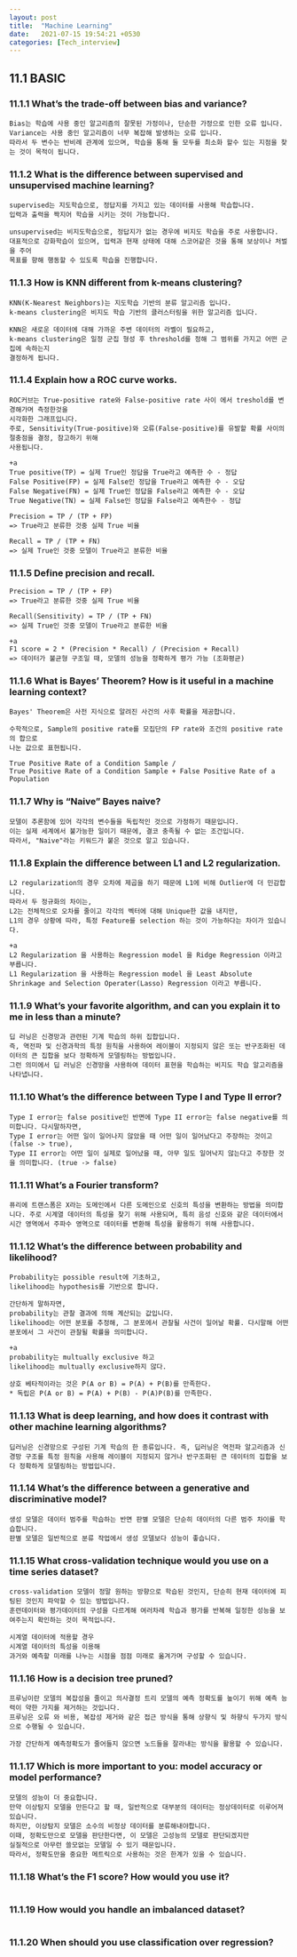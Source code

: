 ```yaml
---
layout: post
title:  "Machine Learning"
date:   2021-07-15 19:54:21 +0530
categories: [Tech_interview]
---
```

## 11.1 BASIC
### 11.1.1 What’s the trade-off between bias and variance?
```
Bias는 학습에 사용 중인 알고리즘의 잘못된 가정이나, 단순한 가정으로 인한 오류 입니다.
Variance는 사용 중인 알고리즘이 너무 복잡해 발생하는 오류 입니다.
따라서 두 변수는 반비례 관계에 있으며, 학습을 통해 둘 모두를 최소화 할수 있는 지점을 찾는 것이 목적이 됩니다.
```
### 11.1.2 What is the difference between supervised and unsupervised machine learning?
```
supervised는 지도학습으로, 정답지를 가지고 있는 데이터를 사용해 학습합니다.
입력과 출력을 짝지어 학습을 시키는 것이 가능합니다.

unsupervised는 비지도학습으로, 정답지가 없는 경우에 비지도 학습을 주로 사용합니다.
대표적으로 강화학습이 있으며, 입력과 현재 상태에 대해 스코어같은 것을 통해 보상이나 처벌을 주어
목표를 향해 행동할 수 있도록 학습을 진행합니다.
```
### 11.1.3 How is KNN different from k-means clustering?
```
KNN(K-Nearest Neighbors)는 지도학습 기반의 분류 알고리즘 입니다.
k-means clustering은 비지도 학습 기반의 클러스터링을 위한 알고리즘 입니다.

KNN은 새로운 데이터에 대해 가까운 주변 데이터의 라벨이 필요하고,
k-means clustering은 일정 군집 형성 후 threshold를 정해 그 범위를 가지고 어떤 군집에 속하는지
결정하게 됩니다.
```
### 11.1.4 Explain how a ROC curve works.
```
ROC커브는 True-positive rate와 False-positive rate 사이 에서 treshold를 변경해가며 측정한것을 
시각화한 그래프입니다.
주로, Sensitivity(True-positive)와 오류(False-positive)를 유발할 확률 사이의 절충점을 결정, 참고하기 위해
사용됩니다.

+a
True positive(TP) = 실제 True인 정답을 True라고 예측한 수 - 정답
False Positive(FP) = 실제 False인 정답을 True라고 예측한 수 - 오답
False Negative(FN) = 실제 True인 정답을 False라고 예측한 수 - 오답
True Negative(TN) = 실제 False인 정답을 False라고 예측한수 - 정답

Precision = TP / (TP + FP)
=> True라고 분류한 것중 실제 True 비율

Recall = TP / (TP + FN)
=> 실제 True인 것중 모델이 True라고 분류한 비율
```
### 11.1.5 Define precision and recall.
```
Precision = TP / (TP + FP)
=> True라고 분류한 것중 실제 True 비율

Recall(Sensitivity) = TP / (TP + FN)
=> 실제 True인 것중 모델이 True라고 분류한 비율

+a
F1 score = 2 * (Precision * Recall) / (Precision + Recall)
=> 데이터가 불균형 구조일 때, 모델의 성능을 정확하게 평가 가능 (조화평균)
```
### 11.1.6 What is Bayes’ Theorem? How is it useful in a machine learning context?
```
Bayes' Theorem은 사전 지식으로 알려진 사건의 사후 확률을 제공합니다.

수학적으로, Sample의 positive rate를 모집단의 FP rate와 조건의 positive rate의 합으로
나눈 값으로 표현됩니다.

True Positive Rate of a Condition Sample / 
True Positive Rate of a Condition Sample + False Positive Rate of a Population

```
### 11.1.7 Why is “Naive” Bayes naive?
```
모델이 추론함에 있어 각각의 변수들을 독립적인 것으로 가정하기 때문입니다.
이는 실제 세계에서 불가능한 일이기 때문에, 결코 충족될 수 없는 조건입니다.
따라서, "Naive"라는 키워드가 붙은 것으로 알고 있습니다.
```
### 11.1.8 Explain the difference between L1 and L2 regularization.
```
L2 regularization의 경우 오차에 제곱을 하기 때문에 L1에 비해 Outlier에 더 민감합니다.
따라서 두 정규화의 차이는,
L2는 전체적으로 오차를 줄이고 각각의 벡터에 대해 Unique한 값을 내지만,
L1의 경우 상황에 따라, 특정 Feature를 selection 하는 것이 가능하다는 차이가 있습니다.

+a
L2 Regularization 을 사용하는 Regression model 을 Ridge Regression 이라고 부릅니다.
L1 Regularization 을 사용하는 Regression model 을 Least Absolute Shrinkage and Selection Operater(Lasso) Regression 이라고 부릅니다.
```
### 11.1.9 What’s your favorite algorithm, and can you explain it to me in less than a minute?
```
딥 러닝은 신경망과 관련된 기계 학습의 하위 집합입니다. 
즉, 역전파 및 신경과학의 특정 원칙을 사용하여 레이블이 지정되지 않은 또는 반구조화된 데이터의 큰 집합을 보다 정확하게 모델링하는 방법입니다. 
그런 의미에서 딥 러닝은 신경망을 사용하여 데이터 표현을 학습하는 비지도 학습 알고리즘을 나타냅니다.
```
### 11.1.10 What’s the difference between Type I and Type II error?
```
Type I error는 false positive인 반면에 Type II error는 false negative를 의미합니다. 다시말하자면,
Type I error는 어떤 일이 일어나지 않았을 때 어떤 일이 일어났다고 주장하는 것이고 (false -> true),
Type II error는 어떤 일이 실제로 일어났을 때, 아무 일도 일어낙지 않는다고 주장한 것을 의미합니다. (true -> false)
```
### 11.1.11 What’s a Fourier transform?
```
퓨리에 트랜스폼은 X라는 도메인에서 다른 도메인으로 신호의 특성을 변환하는 방법을 의미합니다. 주로 시계열 데이터의 특성을 찾기 위해 사용되며, 특히 음성 신호와 같은 데이터에서 시간 영역에서 주파수 영역으로 데이터를 변환해 특성을 활용하기 위해 사용합니다.
```
### 11.1.12 What’s the difference between probability and likelihood?
```
Probability는 possible result에 기초하고,
likelihood는 hypothesis를 기반으로 합니다.

간단하게 말하자면,
probability는 관찰 결과에 의해 계산되는 값입니다.
likelihood는 어떤 분포를 추정해, 그 분포에서 관찰될 사건이 일어날 확률. 다시말해 어떤 분포에서 그 사건이 관찰될 확률을 의미합니다.

+a
probability는 multually exclusive 하고
likelihood는 multually exclusive하지 않다.

상호 베타적이라는 것은 P(A or B) = P(A) + P(B)를 만족한다.
* 독립은 P(A or B) = P(A) + P(B) - P(A)P(B)를 만족한다. 
```
### 11.1.13 What is deep learning, and how does it contrast with other machine learning algorithms?
```
딥러닝은 신경망으로 구성된 기계 학습의 한 종류입니다. 즉, 딥러닝은 역전파 알고리즘과 신경망 구조를 특정 원칙을 사용해 레이블이 지정되지 않거나 반구조화된 큰 데이터의 집합을 보다 정확하게 모델링하는 방법입니다.
```
### 11.1.14 What’s the difference between a generative and discriminative model?
```
생성 모델은 데이터 범주를 학습하는 반면 판별 모델은 단순히 데이터의 다른 범주 차이를 학습합니다. 
판별 모델은 일반적으로 분류 작업에서 생성 모델보다 성능이 좋습니다.
```
### 11.1.15 What cross-validation technique would you use on a time series dataset?
```
cross-validation 모델이 정말 원하는 방향으로 학습된 것인지, 단순히 현재 데이터에 피팅된 것인지 파악할 수 있는 방법입니다.
훈련데이터와 평가데이터의 구성을 다르게해 여러차례 학습과 평가를 반복해 일정한 성능을 보여주는지 확인하는 것이 목적입니다.

시계열 데이터에 적용할 경우
시계열 데이터의 특성을 이용해
과거와 예측할 미래를 나누는 시점을 점점 미래로 옮겨가며 구성할 수 있습니다.
```
### 11.1.16 How is a decision tree pruned?
```
프루닝이란 모델의 복잡성을 줄이고 의사결정 트리 모델의 예측 정확도를 높이기 위해 예측 능력이 약한 가지를 제거하는 것입니다. 
프루닝은 오류 와 비용, 복잡성 제거와 같은 접근 방식을 통해 상향식 및 하향식 두가지 방식으로 수행될 수 있습니다.

가장 간단하게 예측정확도가 줄어들지 않으면 노드들을 잘라내는 방식을 활용할 수 있습니다.
```
### 11.1.17 Which is more important to you: model accuracy or model performance?
```
모델의 성능이 더 중요합니다.
만약 이상탐지 모델을 만든다고 할 때, 일반적으로 대부분의 데이터는 정상데이터로 이루어져있습니다.
하지만, 이상탐지 모델은 소수의 비정상 데이터를 분류해내야합니다.
이때, 정확도만으로 모델을 판단한다면, 이 모델은 고성능의 모델로 판단되겠지만
실질적으로 아무런 쓸모없는 모델일 수 있기 때문입니다.
따라서, 정확도만을 중요한 메트릭으로 사용하는 것은 한계가 있을 수 있습니다.
```
### 11.1.18 What’s the F1 score? How would you use it?
```

```
### 11.1.19 How would you handle an imbalanced dataset?
```

```
### 11.1.20 When should you use classification over regression?
```

```

